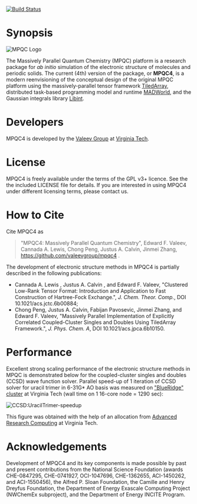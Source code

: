[![Build Status](https://travis-ci.com/ValeevGroup/mpqc4.svg?token=2pDpbi3swi4zsJxpapq7&branch=master)](https://travis-ci.com/ValeevGroup/mpqc4)

# Synopsis

![MPQC Logo](https://github.com/ValeevGroup/mpqc4/wiki/images/mpqc_logo_med.png)

The Massively Parallel Quantum Chemistry (MPQC) platform is a research package for *ab initio* simulation of the electronic structure of molecules and periodic solids.
The current (4th) version of the package, or __MPQC4__, is a modern reenvisioning of the conceptual design of the original MPQC platform using the massively-parallel tensor framework [TiledArray](https://github.com/ValeevGroup/tiledarray), distributed task-based programming model and runtime [MADWorld](https://github.com/m-a-d-n-e-s-s/madness), and the Gaussian integrals library [Libint](https://github.com/evaleev/libint).

# Developers
MPQC4 is developed by the [Valeev Group](http://research.valeyev.net) at [Virginia Tech](http://www.vt.edu).

# License

MPQC4 is freely available under the terms of the GPL v3+ licence. See the the included LICENSE file for details. If you are interested in using MPQC4 under different licensing terms, please contact us.

# How to Cite

Cite MPQC4 as
> "MPQC4: Massively Parallel Quantum Chemistry", Edward F. Valeev, Cannada A. Lewis, Chong Peng, Justus A. Calvin, Jinmei Zhang, https://github.com/valeevgroup/mpqc4 .

The development of electronic structure methods in MPQC4 is partially described in the following publications:
* Cannada A. Lewis , Justus A. Calvin , and Edward F. Valeev, "Clustered Low-Rank Tensor Format: Introduction and Application to Fast Construction of Hartree-Fock Exchange.", *J. Chem. Theor. Comp.*, DOI 10.1021/acs.jctc.6b00884;
* Chong Peng, Justus A. Calvin, Fabijan Pavosevic, Jinmei Zhang, and Edward F. Valeev, "Massively Parallel Implementation of Explicitly Correlated Coupled-Cluster Singles and Doubles Using TiledArray Framework.", *J. Phys. Chem. A*, DOI 10.1021/acs.jpca.6b10150.

# Performance

Excellent strong scaling performance of the electronic structure methods in MPQC is demonstrated below for the coupled-cluster singles and doubles (CCSD) wave function solver. Parallel speed-up of 1 iteration of CCSD solver for uracil trimer in 6-31G* AO basis was measured on ["BlueRidge" cluster](https://secure.hosting.vt.edu/www.arc.vt.edu/computing/blueridge-sandy-bridge/) at Virginia Tech (wall time on 1 16-core node = 1290 sec):

![CCSD:UracilTrimer-speedup](https://github.com/ValeevGroup/tiledarray/wiki/images/uracil-trimer-ccsd-blueridge-speedup.png)

This figure was obtained with the help of an allocation from [Advanced Research Computing](https://secure.hosting.vt.edu/www.arc.vt.edu/) at Virginia Tech.

# Acknowledgements
Development of MPQC4 and its key components is made possible by past and present contributions from the National Science Foundation (awards CHE-0847295, CHE-0741927, OCI-1047696, CHE-1362655, ACI-1450262, and ACI-1550456), the Alfred P. Sloan Foundation, the Camille and Henry Dreyfus Foundation, the Department of Energy Exascale Computing Project (NWChemEx subproject), and the Department of Energy INCITE Program.
